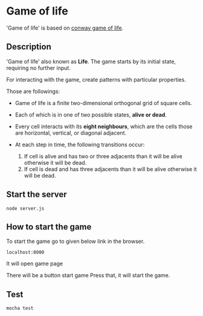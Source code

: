 # Game of life
 'Game of life' is based on [conway game of life](https://en.wikipedia.org/wiki/Conway's_Game_of_Life).

## Description
 
  'Game of life' also known as <b>Life</b>.
The game starts by its initial state, requiring no further input.
 
For interacting with the game, create patterns with particular properties.

Those are followings: 

* Game of life is a finite two-dimensional orthogonal grid of square cells.
* Each of which is in one of two possible states, <b>alive or dead</b>.

* Every cell interacts with its <b>eight neighbours</b>, which are the cells those are horizontal, vertical, or diagonal adjacent.

* At each step in time, the following transitions occur:
	1. If cell is alive and has two or three adjacents than it will be alive otherwise it will be dead.
	2. If cell is dead and has three adjacents than it will be alive otherwise it will be dead.

## Start the server
`node server.js`

## How to start the game

To start the game go to given below link in the browser.
```shell
localhost:8000
```
It will open game page

There will be a button start game
Press that, it will start the game.

## Test
`mocha test`

  
 
